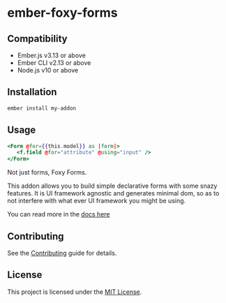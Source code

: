# ember-foxy-forms

## Compatibility

- Ember.js v3.13 or above
- Ember CLI v2.13 or above
- Node.js v10 or above

## Installation

```bash
ember install my-addon
```

## Usage

```hbs
<Form @for={{this.model}} as |form|>
   <f.field @for="attribute" @using="input" />
</Form>
```

Not just forms, Foxy Forms.

This addon allows you to build simple declarative forms with some snazy features. It is UI framework agnostic and generates
minimal dom, so as to not interfere with what ever UI framework you might be using.

You can read more in the [docs here](https://foodee.github.io/ember-foxy-forms/)

## Contributing

See the [Contributing](CONTRIBUTING.md) guide for details.

## License

This project is licensed under the [MIT License](LICENSE.md).
